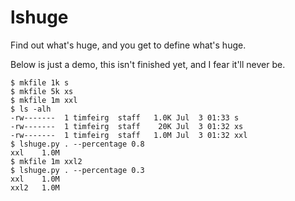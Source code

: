 # lshuge

Find out what's huge, and you get to define what's huge.

Below is just a demo, this isn't finished yet, and I fear it'll never be.

```shell
$ mkfile 1k s
$ mkfile 5k xs
$ mkfile 1m xxl
$ ls -alh
-rw-------  1 timfeirg  staff   1.0K Jul  3 01:33 s
-rw-------  1 timfeirg  staff    20K Jul  3 01:32 xs
-rw-------  1 timfeirg  staff   1.0M Jul  3 01:32 xxl
$ lshuge.py . --percentage 0.8
xxl    1.0M
$ mkfile 1m xxl2
$ lshuge.py . --percentage 0.3
xxl    1.0M
xxl2   1.0M
```

